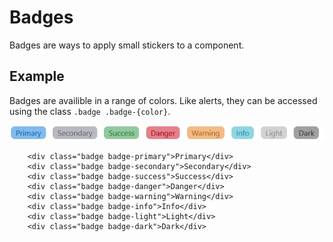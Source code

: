 
# Badges

Badges are ways to apply small stickers to a component.

## Example

Badges are availible in a range of colors. Like alerts, they can be accessed using the class `.badge .badge-{color}`.

![Badge Components](../assets/badge_component.png)

```
	<div class="badge badge-primary">Primary</div>
	<div class="badge badge-secondary">Secondary</div>
	<div class="badge badge-success">Success</div>
	<div class="badge badge-danger">Danger</div>
	<div class="badge badge-warning">Warning</div>
	<div class="badge badge-info">Info</div>
	<div class="badge badge-light">Light</div>
	<div class="badge badge-dark">Dark</div>
```